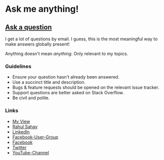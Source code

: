 # Ask me anything!

## [Ask a question](../../issues/new) &nbsp;&nbsp;&nbsp;

I get a lot of questions by email. I guess, this is the most meaningful way to make answers globally present!

Anything doesn't mean *anything*. Only relevant to my topics.

### Guidelines

- Ensure your question hasn't already been answered.
- Use a succinct title and description.
- Bugs & feature requests should be opened on the relevant issue tracker.
- Support questions are better asked on Stack Overflow.
- Be civil and polite.

### Links

- [My View](http://myview.rahulnivi.net)
- [Rahul Sahay](http://rahulsahay.com)
- [LinkedIn](http://in.linkedin.com/in/rahulsahay19)
- [Facebook-User-Group](http://bit.ly/My-FB-GRP)
- [Facebook](https://www.facebook.com/rahulsahay19)
- [Twitter](http://twitter.com/rahulsahay19)
- [YouTube-Channel](http://bit.ly/My-You-Tube)
